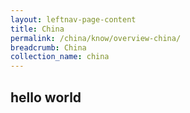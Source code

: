 ```yaml
---
layout: leftnav-page-content
title: China
permalink: /china/know/overview-china/
breadcrumb: China
collection_name: china
---
```


## hello world